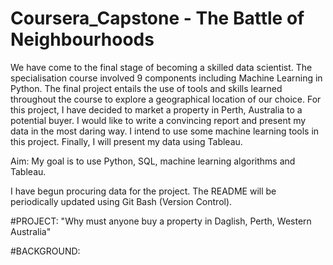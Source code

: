 # Coursera_Capstone - The Battle of Neighbourhoods

We have come to the final stage of becoming a skilled data scientist. The specialisation course involved 9 components including Machine Learning in Python. The final project entails the use of tools and skills learned throughout the course to explore a geographical location of our choice. For this project, I have decided to market a property in Perth, Australia to a potential buyer. I would like to write a convincing report and present my data in the most daring way. I intend to use some machine learning tools in this project. Finally, I will present my data using Tableau.

Aim: My goal is to use Python, SQL, machine learning algorithms and Tableau.

I have begun procuring data for the project. The README will be periodically updated using Git Bash (Version Control).

#PROJECT: "Why must anyone buy a property in Daglish, Perth, Western Australia"

#BACKGROUND:
